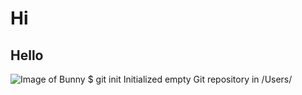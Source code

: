 # Hi
## Hello
![Image of Bunny](https://cdn.shopify.com/s/files/1/0015/5117/1636/files/Bunny_outside.jpg?v=1687550353)
$ git init
Initialized empty Git repository in /Users/
